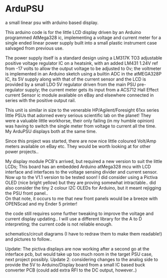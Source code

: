 # ArduPSU
a small linear psu with arduino based display.

This arduino code is for the little LCD display driven by an Arduino programmed AtMega328 ic, implementing a voltage and current meter for a single ended linear power supply built into a small plastic instrument case salvaged from previous use.

The power supply itself is a standard design using a LM317K TO3 adjustable positive voltage regulator IC on a heatsink, with an added LM431 1.24V ref from -17 volts to allow the output voltage to be adjusted to 0v; the voltmeter is implemented in an Arduino sketch using a builtin ADC in the atMEGA328P IC, its 5V supply along with that of the current sensor and the LCD is provided by a small LDO 5V regulator driven from the main PSU pre-regulator supply; the current meter gets its input from a ACS712 Hall Effect current Sensor ic module available on eBay and elsewhere connected in series with the positive output rail.

This unit is similar in size to the venerable HP/Agilent/Foresight 61xx series little PSUs that adorned every serious scientific lab on the planet! They were a valuable little workhorse, their only failing (in my humble opinion) was having to switch the single meter from voltage to current all the time. My ArduPSU displays both at the same time.

Since this project was started, there are now nice little coloured Volt/Amp meters available on eBay etc. They would be worth looking at for other power projects..

My display module PCB's arrived, but required a new version to suit the little LCDs; This board has an embedded Arduino atMega328 mcu with LCD interface and interfaces to the voltage sensing divider and current sensor. Now up to the V1.1 version to be tested soon! I did consider using a Pictiva OLED (nice bright yellow) but they are proving somewhat intractable.. did also consider the tiny 2 colour I2C OLEDs for Arduino, but it meant rejigging the PSU front panel..  
On that note, it occurs to me that new front panels would be a breeze with OPENScad and my Ender 5 printer! 

the code still requires some further tweaking to improve the voltage and current display updating.. I will use a different library for the A to D interpreting; the current code is not reliable enough.  

schematics/circuit diagrams (I have to redraw them to make them readable!) and pictures to follow..

Update:
The pictiva displays are now working after a second go at the interface pcb, but would take up too much room in the target PSU case, next project possibly. 
Update 2:
considering changes to the analog side to provide the 5V to Arduino/Display board from a small IC based buck converter PCB (could add extra RFI to the DC output, however..)


